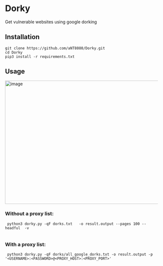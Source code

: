 # Dorky

Get vulnerable websites using google dorking

## Installation

``` 
git clone https://github.com/aNT8080/Dorky.git
cd Dorky
pip3 install -r requirements.txt 
```

## Usage


<img width="1174" height="408" alt="image" src="https://github.com/user-attachments/assets/5ee11f91-66df-4a2a-a260-c3fe51516db4" />


### Without a proxy list:
```
 python3 dorky.py -qF dorks.txt   -o result.output --pages 100 --headful  -v


```

### With a proxy list:
```
 python3 dorky.py -qF dorks/all_google_dorks.txt -o result.output -p '<USERNAME>:<PASSWORD>@<PROXY_HOST>:<PROXY_PORT>'

```

